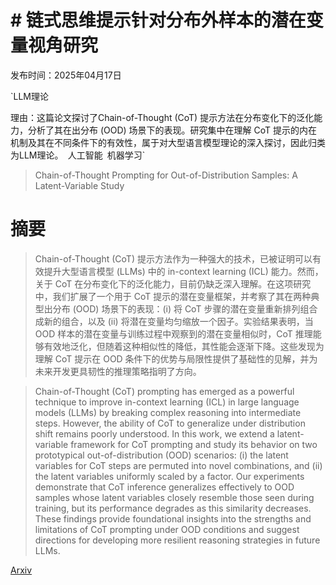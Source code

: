 # # 链式思维提示针对分布外样本的潜在变量视角研究

发布时间：2025年04月17日

`LLM理论

理由：这篇论文探讨了Chain-of-Thought (CoT) 提示方法在分布变化下的泛化能力，分析了其在出分布 (OOD) 场景下的表现。研究集中在理解 CoT 提示的内在机制及其在不同条件下的有效性，属于对大型语言模型理论的深入探讨，因此归类为LLM理论。` `人工智能` `机器学习`

> Chain-of-Thought Prompting for Out-of-Distribution Samples: A Latent-Variable Study

# 摘要

> Chain-of-Thought (CoT) 提示方法作为一种强大的技术，已被证明可以有效提升大型语言模型 (LLMs) 中的 in-context learning (ICL) 能力。然而，关于 CoT 在分布变化下的泛化能力，目前仍缺乏深入理解。在这项研究中，我们扩展了一个用于 CoT 提示的潜在变量框架，并考察了其在两种典型出分布 (OOD) 场景下的表现：(i) 将 CoT 步骤的潜在变量重新排列组合成新的组合，以及 (ii) 将潜在变量均匀缩放一个因子。实验结果表明，当 OOD 样本的潜在变量与训练过程中观察到的潜在变量相似时，CoT 推理能够有效地泛化，但随着这种相似性的降低，其性能会逐渐下降。这些发现为理解 CoT 提示在 OOD 条件下的优势与局限性提供了基础性的见解，并为未来开发更具韧性的推理策略指明了方向。

> Chain-of-Thought (CoT) prompting has emerged as a powerful technique to improve in-context learning (ICL) in large language models (LLMs) by breaking complex reasoning into intermediate steps. However, the ability of CoT to generalize under distribution shift remains poorly understood. In this work, we extend a latent-variable framework for CoT prompting and study its behavior on two prototypical out-of-distribution (OOD) scenarios: (i) the latent variables for CoT steps are permuted into novel combinations, and (ii) the latent variables uniformly scaled by a factor. Our experiments demonstrate that CoT inference generalizes effectively to OOD samples whose latent variables closely resemble those seen during training, but its performance degrades as this similarity decreases. These findings provide foundational insights into the strengths and limitations of CoT prompting under OOD conditions and suggest directions for developing more resilient reasoning strategies in future LLMs.

[Arxiv](https://arxiv.org/abs/2504.12991)